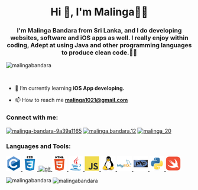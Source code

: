 <h1 align="center">Hi 👋, I'm Malinga👨‍💻</h1>
<h3 align="center">I'm Malinga Bandara from Sri Lanka, and I do developing websites, software and iOS apps as well. I really enjoy within coding, Adept at using Java and other programming languages to produce clean code.👨‍💻</h3>

<p align="left"> <img src="https://komarev.com/ghpvc/?username=malingabandara&label=Profile%20views&color=0e75b6&style=flat" alt="malingabandara" /> </p>

<br>


- 🌱 I’m currently learning **iOS App developing.**

- 📫 How to reach me **malinga1021@gmail.com**

<h3 align="left">Connect with me:</h3>
<p align="left">
<a href="https://linkedin.com/in/malinga-bandara-9a39a1165" target="blank"><img align="center" src="https://raw.githubusercontent.com/rahuldkjain/github-profile-readme-generator/master/src/images/icons/Social/linked-in-alt.svg" alt="malinga-bandara-9a39a1165" height="30" width="40" /></a>
<a href="https://fb.com/malinga.bandara.12" target="blank"><img align="center" src="https://raw.githubusercontent.com/rahuldkjain/github-profile-readme-generator/master/src/images/icons/Social/facebook.svg" alt="malinga.bandara.12" height="30" width="40" /></a>
<a href="https://instagram.com/malinga_20" target="blank"><img align="center" src="https://raw.githubusercontent.com/rahuldkjain/github-profile-readme-generator/master/src/images/icons/Social/instagram.svg" alt="malinga_20" height="30" width="40" /></a>
</p>

<h3 align="left">Languages and Tools:</h3>
<p align="left"> <a href="https://www.cprogramming.com/" target="_blank"> <img src="https://raw.githubusercontent.com/devicons/devicon/master/icons/c/c-original.svg" alt="c" width="40" height="40"/> </a> <a href="https://www.w3schools.com/css/" target="_blank"> <img src="https://raw.githubusercontent.com/devicons/devicon/master/icons/css3/css3-original-wordmark.svg" alt="css3" width="40" height="40"/> </a> <a href="https://git-scm.com/" target="_blank"> <img src="https://www.vectorlogo.zone/logos/git-scm/git-scm-icon.svg" alt="git" width="40" height="40"/> </a> <a href="https://www.w3.org/html/" target="_blank"> <img src="https://raw.githubusercontent.com/devicons/devicon/master/icons/html5/html5-original-wordmark.svg" alt="html5" width="40" height="40"/> </a> <a href="https://www.java.com" target="_blank"> <img src="https://raw.githubusercontent.com/devicons/devicon/master/icons/java/java-original.svg" alt="java" width="40" height="40"/> </a> <a href="https://developer.mozilla.org/en-US/docs/Web/JavaScript" target="_blank"> <img src="https://raw.githubusercontent.com/devicons/devicon/master/icons/javascript/javascript-original.svg" alt="javascript" width="40" height="40"/> </a> <a href="https://www.linux.org/" target="_blank"> <img src="https://raw.githubusercontent.com/devicons/devicon/master/icons/linux/linux-original.svg" alt="linux" width="40" height="40"/> </a> <a href="https://www.mysql.com/" target="_blank"> <img src="https://raw.githubusercontent.com/devicons/devicon/master/icons/mysql/mysql-original-wordmark.svg" alt="mysql" width="40" height="40"/> </a> <a href="https://www.php.net" target="_blank"> <img src="https://raw.githubusercontent.com/devicons/devicon/master/icons/php/php-original.svg" alt="php" width="40" height="40"/> </a> <a href="https://www.python.org" target="_blank"> <img src="https://raw.githubusercontent.com/devicons/devicon/master/icons/python/python-original.svg" alt="python" width="40" height="40"/> </a> <a href="https://developer.apple.com/swift/" target="_blank"> <img src="https://raw.githubusercontent.com/devicons/devicon/master/icons/swift/swift-original.svg" alt="swift" width="40" height="40"/> </a> </p>

<p><img align="left" src="https://github-readme-stats.vercel.app/api/top-langs?username=malingabandara&show_icons=true&locale=en&layout=compact&theme=radical" alt="malingabandara" /></p>

<p>&nbsp;<img align="center" src="https://github-readme-stats.vercel.app/api?username=malingabandara&show_icons=true&locale=en&theme=radical" alt="malingabandara" /></p>
